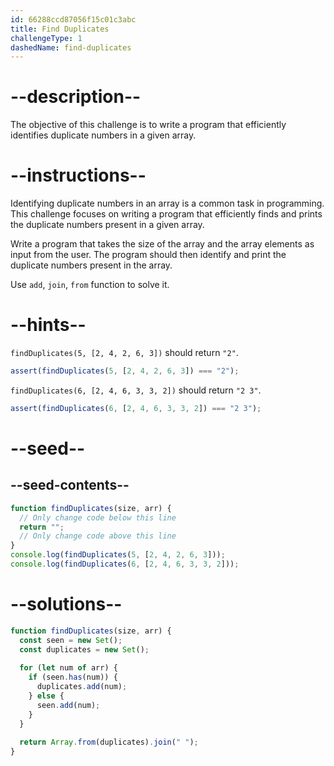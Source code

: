 ```yaml
---
id: 66288ccd87056f15c01c3abc
title: Find Duplicates
challengeType: 1
dashedName: find-duplicates
---
```


# --description--

The objective of this challenge is to write a program that efficiently identifies duplicate numbers in a given array.

# --instructions--

Identifying duplicate numbers in an array is a common task in programming. This challenge focuses on writing a program that efficiently finds and prints the duplicate numbers present in a given array.

Write a program that takes the size of the array and the array elements as input from the user. The program should then identify and print the duplicate numbers present in the array.

Use `add`, `join`, `from` function to solve it.

# --hints--

`findDuplicates(5, [2, 4, 2, 6, 3])` should return `"2"`.

```js
assert(findDuplicates(5, [2, 4, 2, 6, 3]) === "2");
```

`findDuplicates(6, [2, 4, 6, 3, 3, 2])` should return `"2 3"`.

```js
assert(findDuplicates(6, [2, 4, 6, 3, 3, 2]) === "2 3");

```

# --seed--
## --seed-contents--

```js
function findDuplicates(size, arr) {
  // Only change code below this line
  return "";
  // Only change code above this line
}
console.log(findDuplicates(5, [2, 4, 2, 6, 3])); 
console.log(findDuplicates(6, [2, 4, 6, 3, 3, 2])); 
```

# --solutions--

```js
function findDuplicates(size, arr) {
  const seen = new Set();
  const duplicates = new Set();
  
  for (let num of arr) {
    if (seen.has(num)) {
      duplicates.add(num);
    } else {
      seen.add(num);
    }
  }
  
  return Array.from(duplicates).join(" ");
}
```
